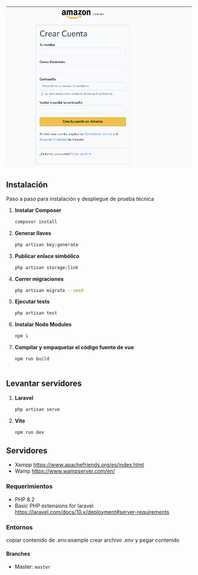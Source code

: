 
![Laravel Logo](https://github.com/copgADSI/technical_test/blob/master/public/img/logos/form.png)


## Instalación
Paso a paso para instalación y despliegue de prueba técnica

1. **Instalar Composer**

    ```bash 
    composer install

2. **Generar llaves**

    ```bash 
    php artisan key:generate

3. **Publicar enlace simbólico**

    ```bash 
    php artisan storage:link

4. **Correr migraciones**

    ```bash 
    php artisan migrate --seed

5. **Ejecutar tests**
    ```bash
    php artisan test 

6. **Instalar Node Modules**
    ```bash 
    npm i

7. **Compilar y empaquetar el código fuente de vue**
    ```bash
    npm run build
  
## Levantar servidores

1. **Laravel**
    ```bash
    php artisan serve

2. **Vite**
    ```bash
    npm run dev

## Servidores 
- Xampp https://www.apachefriends.org/es/index.html
- Wamp https://www.wampserver.com/en/

### Requerimientos
- PHP 8.2
- Basic PHP extensions for laravel https://laravel.com/docs/10.x/deployment#server-requirements
  
### Entornos
copiar contenido de .env.example
crear archivo .env y pegar contenido 



#### Branches
- Master: `master`
